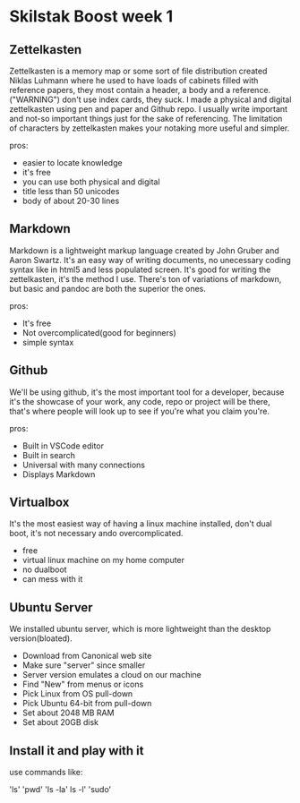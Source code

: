 # Skilstak Boost week 1

## Zettelkasten

Zettelkasten is a memory map or some sort of file distribution created Niklas Luhmann where he used to have loads of cabinets filled with reference papers, they most contain
a header, a body and a reference. ("WARNING") don't use index cards, they suck. I made a physical and digital zettelkasten using pen and paper and Github repo. I usually
write important and not-so important things just for the sake of referencing. The limitation of characters by zettelkasten makes your notaking more useful and simpler. 


pros:

* easier to locate knowledge
* it's free
* you can use both physical and digital
* title less than 50 unicodes
* body of about 20-30 lines

## Markdown

Markdown is a  lightweight markup language created by John Gruber and Aaron Swartz. It's an easy way of writing documents, no unecessary coding syntax like in html5 and
less populated screen. It's good for writing the zettelkasten, it's the method I use. There's ton of variations of markdown, but basic and pandoc are both the superior the ones.

pros:

* It's free
* Not overcomplicated(good for beginners)
* simple syntax



## Github

We'll be using github, it's the most important tool for a developer, because it's the showcase of your work, any code, repo or project will be there, that's where
people will look up to see if you're what you claim you're.

pros: 

* Built in VSCode editor
* Built in search
* Universal with many connections
* Displays Markdown

## Virtualbox

It's the most easiest way of having a linux machine installed, don't dual boot, it's not necessary ando overcomplicated.

* free
* virtual linux machine on my home computer
* no dualboot
* can mess with it

## Ubuntu Server 

We installed ubuntu server, which is more lightweight than the desktop version(bloated).

* Download from Canonical web site
* Make sure "server" since smaller
* Server version emulates a cloud on our machine
* Find "New" from menus or icons
* Pick Linux from OS pull-down
* Pick Ubuntu 64-bit from pull-down
* Set about 2048 MB RAM
* Set about 20GB disk

## Install it and play with it

use commands like:

'ls'
'pwd'
'ls -la'
ls -l'
'sudo'
